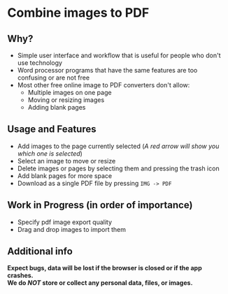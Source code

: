 # Combine images to PDF

## Why?

- Simple user interface and workflow that is useful for people who don't use technology
- Word processor programs that have the same features are too confusing or are not free
- Most other free online image to PDF converters don't allow:
  - Multiple images on one page
  - Moving or resizing images
  - Adding blank pages

## Usage and Features

- Add images to the page currently selected (_A red arrow will show you which one is selected_)
- Select an image to move or resize
- Delete images or pages by selecting them and pressing the trash icon
- Add blank pages for more space
- Download as a single PDF file by pressing `IMG -> PDF`

## Work in Progress (in order of importance)

- Specify pdf image export quality
- Drag and drop images to import them

## Additional info

**Expect bugs, data will be lost if the browser is closed or if the app crashes.**  
**We do _NOT_ store or collect any personal data, files, or images.**
